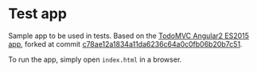 # Test app

Sample app to be used in tests. Based on the [TodoMVC Angular2 ES2015
app](https://github.com/tastejs/todomvc/tree/gh-pages/examples/angular2_es2015),
forked at commit
[c78ae12a1834a11da6236c64a0c0fb06b20b7c51](https://github.com/tastejs/todomvc/tree/c78ae12a1834a11da6236c64a0c0fb06b20b7c51).

To run the app, simply open `index.html` in a browser.
